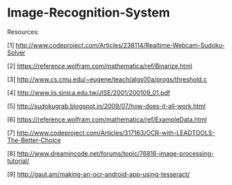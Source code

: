 Image-Recognition-System
========================
 Resources:
 
 [1] http://www.codeproject.com/Articles/238114/Realtime-Webcam-Sudoku-Solver
 
 [2] https://reference.wolfram.com/mathematica/ref/Binarize.html
 
 [3] http://www.cs.cmu.edu/~eugene/teach/algs00a/progs/threshold.c
 
 [4] http://www.iis.sinica.edu.tw/JISE/2001/200109_01.pdf
 
 [5] http://sudokugrab.blogspot.in/2009/07/how-does-it-all-work.html
 
 [6] https://reference.wolfram.com/mathematica/ref/ExampleData.html
 
 [7] http://www.codeproject.com/Articles/317163/OCR-with-LEADTOOLS-The-Better-Choice
 
 [8] http://www.dreamincode.net/forums/topic/76816-image-processing-tutorial/
 
 [9] http://gaut.am/making-an-ocr-android-app-using-tesseract/
